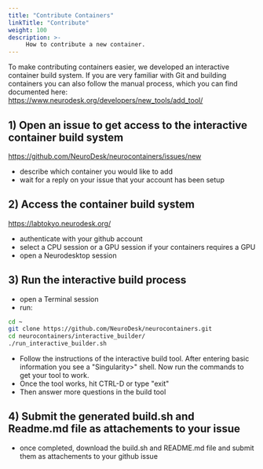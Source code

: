 ```yaml
---
title: "Contribute Containers"
linkTitle: "Contribute"
weight: 100
description: >-
     How to contribute a new container.
---
```


To make contributing containers easier, we developed an interactive container build system. If you are very familiar with Git and building containers you can also follow the manual process, which you can find documented here: https://www.neurodesk.org/developers/new_tools/add_tool/

## 1) Open an issue to get access to the interactive container build system
https://github.com/NeuroDesk/neurocontainers/issues/new

- describe which container you would like to add
- wait for a reply on your issue that your account has been setup

## 2) Access the container build system
https://labtokyo.neurodesk.org/

- authenticate with your github account
- select a CPU session or a GPU session if your containers requires a GPU
- open a Neurodesktop session

## 3) Run the interactive build process

- open a Terminal session
- run:
```bash
cd ~
git clone https://github.com/NeuroDesk/neurocontainers.git
cd neurocontainers/interactive_builder/
./run_interactive_builder.sh
```

- Follow the instructions of the interactive build tool. After entering basic information you see a "Singularity>" shell. Now run the commands to get your tool to work. 
- Once the tool works, hit CTRL-D or type "exit"
- Then answer more questions in the build tool

## 4) Submit the generated build.sh and Readme.md file as attachements to your issue
- once completed, download the build.sh and README.md file and submit them as attachements to your github issue
